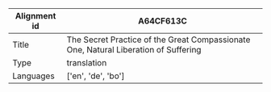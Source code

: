 |Alignment id | A64CF613C
| --- | --- 
|Title | The Secret Practice of the Great Compassionate One, Natural Liberation of Suffering 
|Type | translation
|Languages | ['en', 'de', 'bo']
